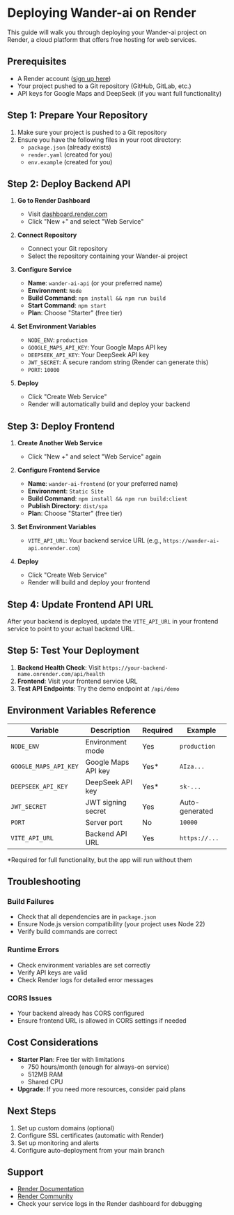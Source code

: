 # Deploying Wander-ai on Render

This guide will walk you through deploying your Wander-ai project on Render, a cloud platform that offers free hosting for web services.

## Prerequisites

- A Render account ([sign up here](https://render.com))
- Your project pushed to a Git repository (GitHub, GitLab, etc.)
- API keys for Google Maps and DeepSeek (if you want full functionality)

## Step 1: Prepare Your Repository

1. Make sure your project is pushed to a Git repository
2. Ensure you have the following files in your root directory:
   - `package.json` (already exists)
   - `render.yaml` (created for you)
   - `env.example` (created for you)

## Step 2: Deploy Backend API

1. **Go to Render Dashboard**
   - Visit [dashboard.render.com](https://dashboard.render.com)
   - Click "New +" and select "Web Service"

2. **Connect Repository**
   - Connect your Git repository
   - Select the repository containing your Wander-ai project

3. **Configure Service**
   - **Name**: `wander-ai-api` (or your preferred name)
   - **Environment**: `Node`
   - **Build Command**: `npm install && npm run build`
   - **Start Command**: `npm start`
   - **Plan**: Choose "Starter" (free tier)

4. **Set Environment Variables**
   - `NODE_ENV`: `production`
   - `GOOGLE_MAPS_API_KEY`: Your Google Maps API key
   - `DEEPSEEK_API_KEY`: Your DeepSeek API key
   - `JWT_SECRET`: A secure random string (Render can generate this)
   - `PORT`: `10000`

5. **Deploy**
   - Click "Create Web Service"
   - Render will automatically build and deploy your backend

## Step 3: Deploy Frontend

1. **Create Another Web Service**
   - Click "New +" and select "Web Service" again

2. **Configure Frontend Service**
   - **Name**: `wander-ai-frontend` (or your preferred name)
   - **Environment**: `Static Site`
   - **Build Command**: `npm install && npm run build:client`
   - **Publish Directory**: `dist/spa`
   - **Plan**: Choose "Starter" (free tier)

3. **Set Environment Variables**
   - `VITE_API_URL`: Your backend service URL (e.g., `https://wander-ai-api.onrender.com`)

4. **Deploy**
   - Click "Create Web Service"
   - Render will build and deploy your frontend

## Step 4: Update Frontend API URL

After your backend is deployed, update the `VITE_API_URL` in your frontend service to point to your actual backend URL.

## Step 5: Test Your Deployment

1. **Backend Health Check**: Visit `https://your-backend-name.onrender.com/api/health`
2. **Frontend**: Visit your frontend service URL
3. **Test API Endpoints**: Try the demo endpoint at `/api/demo`

## Environment Variables Reference

| Variable | Description | Required | Example |
|----------|-------------|----------|---------|
| `NODE_ENV` | Environment mode | Yes | `production` |
| `GOOGLE_MAPS_API_KEY` | Google Maps API key | Yes* | `AIza...` |
| `DEEPSEEK_API_KEY` | DeepSeek API key | Yes* | `sk-...` |
| `JWT_SECRET` | JWT signing secret | Yes | Auto-generated |
| `PORT` | Server port | No | `10000` |
| `VITE_API_URL` | Backend API URL | Yes | `https://...` |

*Required for full functionality, but the app will run without them

## Troubleshooting

### Build Failures
- Check that all dependencies are in `package.json`
- Ensure Node.js version compatibility (your project uses Node 22)
- Verify build commands are correct

### Runtime Errors
- Check environment variables are set correctly
- Verify API keys are valid
- Check Render logs for detailed error messages

### CORS Issues
- Your backend already has CORS configured
- Ensure frontend URL is allowed in CORS settings if needed

## Cost Considerations

- **Starter Plan**: Free tier with limitations
  - 750 hours/month (enough for always-on service)
  - 512MB RAM
  - Shared CPU
- **Upgrade**: If you need more resources, consider paid plans

## Next Steps

1. Set up custom domains (optional)
2. Configure SSL certificates (automatic with Render)
3. Set up monitoring and alerts
4. Configure auto-deployment from your main branch

## Support

- [Render Documentation](https://render.com/docs)
- [Render Community](https://community.render.com)
- Check your service logs in the Render dashboard for debugging

